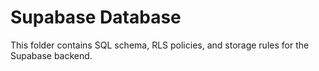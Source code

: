 # Supabase Database

This folder contains SQL schema, RLS policies, and storage rules for the Supabase backend.

